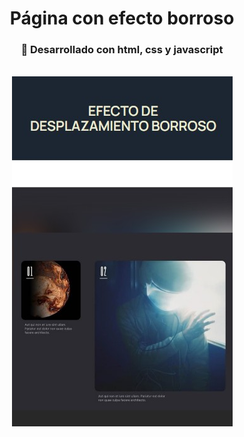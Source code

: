 <div id="header" align="center">
    <h1 align="center">Página con efecto borroso</h1>
</div>

<div align="center">
    <h3> 🔨 Desarrollado con html, css y javascript</h3>
<div>
<br>
<div align="center">
   <img src="img/efecto-borroso.jpg" width="353" height="560">
</div>
